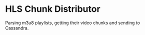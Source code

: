 HLS Chunk Distributor
=====================

Parsing m3u8 playlists, getting their video chunks and sending to Cassandra.
